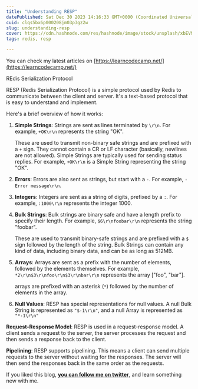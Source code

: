 ```yaml
---
title: "Understanding RESP"
datePublished: Sat Dec 30 2023 14:16:33 GMT+0000 (Coordinated Universal Time)
cuid: clqs5bx6p000208jm03p3gz2w
slug: understanding-resp
cover: https://cdn.hashnode.com/res/hashnode/image/stock/unsplash/xbEVM6oJ1Fs/upload/da068ac1dc88c43f2f9daca1406615aa.jpeg
tags: redis, resp

---
```


You can check my latest articles on [https://learncodecamp.net/](https://learncodecamp.net/)

REdis Serialization Protocol

RESP (Redis Serialization Protocol) is a simple protocol used by Redis to communicate between the client and server. It's a text-based protocol that is easy to understand and implement.

Here's a brief overview of how it works:

1. **Simple Strings**: Strings are sent as lines terminated by `\r\n`. For example, `+OK\r\n` represents the string "OK".
    
    These are used to transmit non-binary safe strings and are prefixed with a `+` sign. They cannot contain a CR or LF character (basically, newlines are not allowed). Simple Strings are typically used for sending status replies. For example, `+OK\r\n` is a Simple String representing the string "OK".
    
2. **Errors**: Errors are also sent as strings, but start with a `-`. For example, `-Error message\r\n`.
    
3. **Integers**: Integers are sent as a string of digits, prefixed by a `:`. For example, `:1000\r\n` represents the integer 1000.
    
4. **Bulk Strings**: Bulk strings are binary safe and have a length prefix to specify their length. For example, `$6\r\nfoobar\r\n` represents the string "foobar".
    
    These are used to transmit binary-safe strings and are prefixed with a `$` sign followed by the length of the string. Bulk Strings can contain any kind of data, including binary data, and can be as long as 512MB.
    
5. **Arrays**: Arrays are sent as a prefix with the number of elements, followed by the elements themselves. For example, `*2\r\n$3\r\nfoo\r\n$3\r\nbar\r\n` represents the array \["foo", "bar"\].
    
    arrays are prefixed with an asterisk (`*`) followed by the number of elements in the array.
    
6. **Null Values**: RESP has special representations for null values. A null Bulk String is represented as `"$-1\r\n"`, and a null Array is represented as `"*-1\r\n"`
    

**Request-Response Model**: RESP is used in a request-response model. A client sends a request to the server, the server processes the request and then sends a response back to the client.

**Pipelining**: RESP supports pipelining. This means a client can send multiple requests to the server without waiting for the responses. The server will then send the responses back in the same order as the requests.

If you liked this blog, [**you can follow me on twitter**](https://twitter.com/nkalra0123), and learn something new with me.